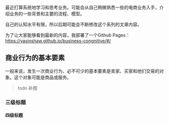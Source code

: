 最近打算系统地学习和思考业务。可能会从自己稍微熟悉一些的电商业务入手，介绍业务的一些背景和主要的流程、模型。

自己的认知水平有限，所以后期可能会不断修改这个系列的文章内容。

为了让大家能够看到最新的内容，我部署了一个Github Pages：https://yasinshaw.github.io/business-congnitive/#/

## 商业行为的基本要素

一般来说，发生一次商业行为，必不可少的基本要素是卖家、买家和他们交易的对象。这个对象可能是商品或服务。

> todo 补图

### 三级标题

#### 四级标题
